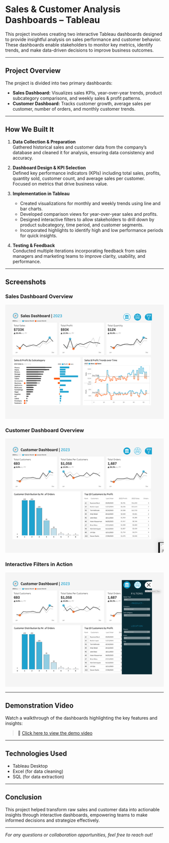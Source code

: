 # Sales & Customer Analysis Dashboards – Tableau

This project involves creating two interactive Tableau dashboards designed to provide insightful analysis on sales performance and customer behavior. These dashboards enable stakeholders to monitor key metrics, identify trends, and make data-driven decisions to improve business outcomes.

---

## Project Overview

The project is divided into two primary dashboards:

- **Sales Dashboard:** Visualizes sales KPIs, year-over-year trends, product subcategory comparisons, and weekly sales & profit patterns.
- **Customer Dashboard:** Tracks customer growth, average sales per customer, number of orders, and monthly customer trends.

---

## How We Built It

1. **Data Collection & Preparation**  
   Gathered historical sales and customer data from the company’s database and cleaned it for analysis, ensuring data consistency and accuracy.

2. **Dashboard Design & KPI Selection**  
   Defined key performance indicators (KPIs) including total sales, profits, quantity sold, customer count, and average sales per customer. Focused on metrics that drive business value.

3. **Implementation in Tableau**  
   - Created visualizations for monthly and weekly trends using line and bar charts.  
   - Developed comparison views for year-over-year sales and profits.  
   - Designed interactive filters to allow stakeholders to drill down by product subcategory, time period, and customer segments.  
   - Incorporated highlights to identify high and low performance periods for quick insights.

4. **Testing & Feedback**  
   Conducted multiple iterations incorporating feedback from sales managers and marketing teams to improve clarity, usability, and performance.

---

## Screenshots

### Sales Dashboard Overview  
![Sales Dashboard](https://raw.githubusercontent.com/Adityaxrana/Tableau--Sales_Customer_Analysis/main/media/first.jpg)

### Customer Dashboard Overview  
![Customer Dashboard](https://raw.githubusercontent.com/Adityaxrana/Tableau--Sales_Customer_Analysis/main/media/Second.jpg)

### Interactive Filters in Action  
![Customer Dashboard](https://raw.githubusercontent.com/Adityaxrana/Tableau--Sales_Customer_Analysis/main/media/Third.jpg)

---

## Demonstration Video

Watch a walkthrough of the dashboards highlighting the key features and insights:

> 🔗 [Click here to view the demo video](https://raw.githubusercontent.com/Adityaxrana/Tableau--Sales_Customer_Analysis/main/media/video.mov)

---

## Technologies Used

- Tableau Desktop  
- Excel (for data cleaning)  
- SQL (for data extraction)

---

## Conclusion

This project helped transform raw sales and customer data into actionable insights through interactive dashboards, empowering teams to make informed decisions and strategize effectively.

---

*For any questions or collaboration opportunities, feel free to reach out!*

